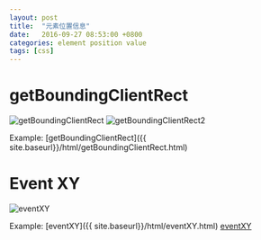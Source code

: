 ```yaml
---
layout: post
title:  "元素位置信息"
date:   2016-09-27 08:53:00 +0800
categories: element position value
tags: [css]
---
```


# getBoundingClientRect
![getBoundingClientRect](https://user-images.githubusercontent.com/7157346/187056953-67fc8ea1-8074-4ff1-bd3f-6505f3fef128.gif)
![getBoundingClientRect2](https://user-images.githubusercontent.com/7157346/187056954-412cc9b6-95dd-4233-a31e-5f388d643085.gif)

Example:
[getBoundingClientRect]({{ site.baseurl}}/html/getBoundingClientRect.html)

# Event XY
![eventXY](https://user-images.githubusercontent.com/7157346/187056950-6d46d89b-38a7-4c6b-be42-2a9f63c70079.png)

Example:
[eventXY]({{ site.baseurl}}/html/eventXY.html)
[eventXY](https://zhoukekestar.github.io/notes/2016/09/27/element-position-value-demo.html)
